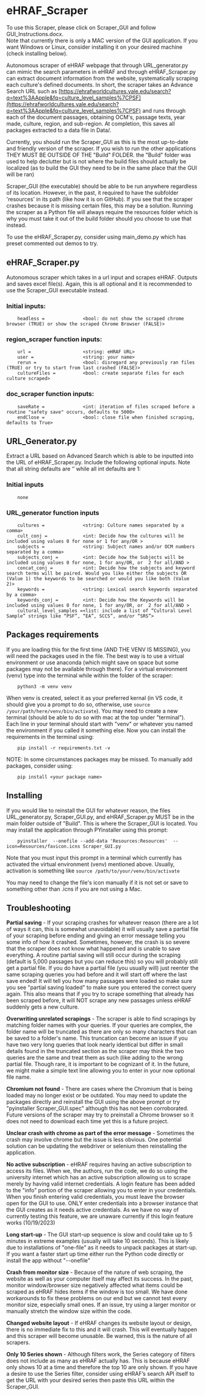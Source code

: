 # eHRAF_Scraper

To use this Scraper, please click on Scraper_GUI and follow GUI_Instructions.docx. <br>
Note that currently there is only a MAC version of the GUI application. If you want Windows or Linux, consider installing it on your desired machine (check installing below).


Autonomous scraper of eHRAF webpage that through URL_generator.py can mimic the search parameters in eHRAF and through eHRAF_Scraper.py can extract document information from the website, systematically scraping each culture's defined documents.
In short, the scraper takes an Advance Search URL such as [https://ehrafworldcultures.yale.edu/search?q=text%3AApple&fq=culture_level_samples%7CPSF](https://ehrafworldcultures.yale.edu/search?q=text%3AApple&fq=culture_level_samples%7CPSF)
and runs through each of the document passages, obtaining OCM's, passage texts, year made, culture, region, and sub-region. At completion, this saves all packages extracted to a data file in Data/.

Currently, you should run the Scraper_GUI as this is the most up-to-date and friendly version of the scraper. If you wish to run the other applications THEY MUST BE OUTSIDE OF THE "Build" FOLDER. the "Build" folder was used to help declutter but is not where the build files should actually be localized (as to build the GUI they need to be in the same place that the GUI will be ran)

Scraper_GUI (the executable) should be able to be run anywhere regardless of its location. However, in the past, it required to have the subfolder 'resources' in its path (like how it is on GitHub). If you see that the scraper crashes because it is missing certain files, this may be a solution. Running the scraper as a Python file will always require the resources folder which is why you must take it out of the build folder should you choose to use that instead.




To use the eHRAF_Scraper.py, consider using main_demo.py which has preset commented out demos to try.

## eHRAF_Scraper.py 
Autonomous scraper which takes in a url input and scrapes eHRAF. Outputs and saves excel file(s). Again, this is all optional and it is recommended to use the Scraper_GUI executable instead.
### Initial inputs:
        headless =              <bool: do not show the scraped chrome browser (TRUE) or show the scraped Chrome Browser (FALSE)>

### region_scraper function inputs:
        url =                   <string: eHRAF URL>
        user =                  <string: your name>
        rerun =                 <bool: disregard any previously ran files (TRUE) or try to start from last crashed (FALSE)>
        cultureFiles =          <bool: create separate files for each culture scraped>

### doc_scraper function inputs:
        saveRate =              <int: iteration of files scraped before a routine "safety save" occurs, defaults to 5000>
        endClose =              <bool: close file when finished scraping, defaults to True>

## URL_Generator.py
Extract a URL based on Advanced Search which is able to be inputted into the URL of eHRAF_Scraper.py. Include the following optional inputs. Note that all string defaults are ‘’ while all int defaults are 1:
### Initial inputs
        none
### URL_generator function inputs
        cultures =              <string: Culture names separated by a comma>
        cult_conj =             <int: Decide how the cultures will be included using values 0 for none or 1 for any/OR >
        subjects =              <string: Subject names and/or OCM numbers separated by a comma>
        subjects_conj =         <int: Decide how the Subjects will be included using values 0 for none, 1 for any/OR, or  2 for all/AND >
        concat_conj =           <int: Decide how the subjects and keyword search terms will be paired. Would you like either the subjects OR (Value 1) the keywords to be searched or would you like both (Value 2)>
        keywords =              <string: Lexical search keywords separated by a comma>
        keywords_conj =         <int: Decide how the Keywords will be included using values 0 for none, 1 for any/OR, or  2 for all/AND >
        cultural_level_samples =<list: include a list of “Cultural Level Sample” strings like “PSF”, “EA”, SCCS”, and/or “SRS”>
### 

## Packages requirements

If you are loading this for the first time (AND THE VENV IS MISSING), you will need the packages used in the file. The best way is to use a virtual environment or use anaconda (which might save on space but some packages may not be available through there). For a virtual environment (venv) type into the terminal while within the folder of the scraper:

        python3 -m venv venv
        
When venv is created, select it as your preferred kernal (in VS code, it should give you a prompt to do so, otherwise, use `source /your/path/here/venv/bin/activate`). You may need to create a new terminal (should be able to do so with mac at the top under "terminal"). Each line in your terminal should start with "venv" or whatever you named the environment if you called it something else. Now you can install the requirements in the terminal using:

        pip install -r requirements.txt -v
        
NOTE: In some circumstances packages may be missed. To manually add packages, consider using:

        pip install <your package name>


## Installing
If you would like to reinstall the GUI for whatever reason, the files URL_generator.py, Scraper_GUI.py, and eHRAF_Scraper.py MUST be in the main folder outside of "Build". This is where the Scraper_GUI is located. You may install the application through PYinstaller using this prompt: 
        
        
        pyinstaller  --onefile --add-data 'Resources:Resources'  --icon=Resources/favicon.icns Scraper_GUI.py
        
Note that you must input this prompt in a terminal which currently has activated the virtual environment (venv) mentioned above. Usually, activation is something like `source /path/to/your/venv/bin/activate`
        
        
You may need to change the file's icon manually if it is not set or save to something other than .icns if you are not using a Mac.



## Troubleshooting

**Partial saving** - If your scraping crashes for whatever reason (there are a lot of ways it can, this is somewhat unavoidable) it will usually save a partial file of your scraping before ending and giving an error message telling you some info of how it crashed. Sometimes, however, the crash is so severe that the scraper does not know what happened and is unable to save everything. A routine partial saving will still occur during the scraping (default is 5,000 passages but you can reduce this) so you will probably still get a partial file. If you do have a partial file (you usually will) just reenter the same scraping queries you had before and it will start off where the last save ended! It will tell you how many passages were loaded so make sure you see "partial saving loaded" to make sure you entered the correct query again. This also means that if you try to scrape something that already has been scraped before, it will NOT scrape any new passages unless eHRAF suddenly gets a new culture. 

**Overwriting unrelated scrapings** - The scraper is able to find scrapings by matching folder names with your queries. If your queries are complex, the folder name will be truncated as there are only so many characters that can be saved to a folder's name. This truncation can become an issue if you have two very long queries that look nearly identical but differ in small details found in the truncated section as the scraper may think the two queries are the same and treat them as such (like adding to the wrong partial file. Though rare, it is important to be cognizant of it. In the future, we might make a simple text line allowing you to enter in your now optional file name.

**Chromium not found** - There are cases where the Chromium that is being loaded may no longer exist or be outdated. You may need to update the packages directly and reinstall the GUI using the above prompt or try "pyinstaller Scraper_GUI.spec" although this has not been corroborated. Future versions of the scraper may try to preinstall a Chrome browser so it does not need to download each time yet this is a future project. 

**Unclear crash with chrome as part of the error message** - Sometimes the crash may involve chrome but the issue is less obvious. One potential solution can be updating the webdriver or selenium then reinstalling the application. 

**No active subscription** - eHRAF requires having an active subscription to access its files. When we, the authors, run the code, we do so using the university internet which has an active subscription allowing us to scrape merely by having valid internet credentials. A login feature has been added to the "info" portion of the scraper allowing you to enter in your credentials. When you finish entering valid credentials, you must leave the browser open for the GUI to use. ONLY enter credentials into a browser instance that the GUI creates as it needs active credentials. As we have no way of currently testing this feature, we are unaware currently if this login feature works (10/19/2023)

**Long start-up** - The GUI start-up sequence is slow and could take up to 5 minutes in extreme examples (usually will take 10 seconds). This is likely due to installations of "one-file" as it needs to unpack packages at start-up. If you want a faster start up time either run the Python code directly or install the app without "--onefile"

**Crash from monitor size** - Because of the nature of web scraping, the website as well as your computer itself may affect its success. In the past, monitor window/browser size negatively affected what items could be scraped as eHRAF hides items if the window is too small. We have done workarounds to fix these problems on our end but we cannot test every monitor size, especially small ones. If an issue, try using a larger monitor or manually stretch the window size within the code. 

**Changed website layout** - If eHRAF changes its website layout or design, there is no immediate fix to this and it will crash. This will eventually happen and this scraper will become unusable. Be warned, this is the nature of all scrapers.

**Only 10 Series shown** - Although filters work, the Series category of filters does not include as many as eHRAF actually has. This is because eHRAF only shows 10 at a time and therefore the top 10 are only shown. If you have a desire to use the Series filter, consider using eHRAF’s search API itself to get the URL with your desired series then paste this URL within the Scraper_GUI.


